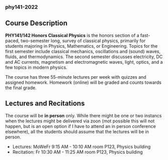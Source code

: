 ### phy141-2022

## Course Description

**PHY141/142 Honors Classical Physics** is the honors section of a fast-paced, two-semester long, survey of classical physics, primarily for students
majoring in Physics, Mathematics, or Engineering. Topics for the first semester include classical mechanics, oscillations and (sound) waves, fluids, and
thermodynamics. The second semester discusses electricity, DC and AC currents, magnetism and electromagnetic waves, light, optics, and a few topics in
modern physics.

The course has three 55-minute lectures per week with quizzes and assigned homework. Homework (online) will be graded and counts towards the final grade.

## Lectures and Recitations

The course will be **in person** only. While there might be one or two instancs when the lectures might be delivered via zoon (mot possible this will not happen, but is an open option if I have to attend an in person conference elsewhere), all the students should assume that the lectures will be in person.

* Lectures: MoWeFr 9:15 AM - 10:10 AM room P123, Physics building
* Recitation: Fr 10:30 AM  - 11:25 AM room P123, Physics building

